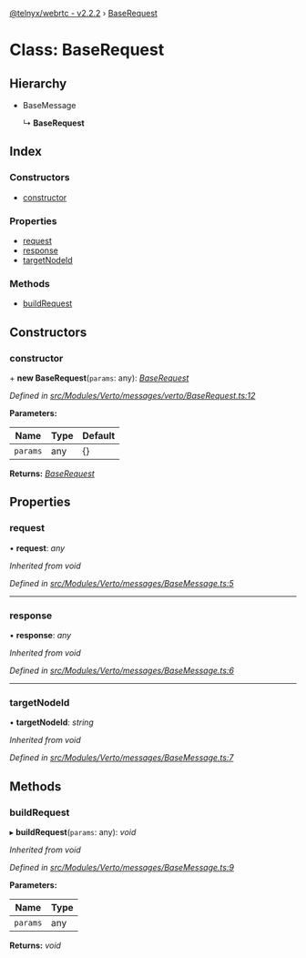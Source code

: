 [@telnyx/webrtc - v2.2.2](../README.md) › [BaseRequest](baserequest.md)

# Class: BaseRequest

## Hierarchy

* BaseMessage

  ↳ **BaseRequest**

## Index

### Constructors

* [constructor](baserequest.md#constructor)

### Properties

* [request](baserequest.md#request)
* [response](baserequest.md#response)
* [targetNodeId](baserequest.md#targetnodeid)

### Methods

* [buildRequest](baserequest.md#buildrequest)

## Constructors

###  constructor

\+ **new BaseRequest**(`params`: any): *[BaseRequest](baserequest.md)*

*Defined in [src/Modules/Verto/messages/verto/BaseRequest.ts:12](https://github.com/team-telnyx/webrtc/blob/main/packages/js/src/Modules/Verto/messages/verto/BaseRequest.ts#L12)*

**Parameters:**

Name | Type | Default |
------ | ------ | ------ |
`params` | any |  {} |

**Returns:** *[BaseRequest](baserequest.md)*

## Properties

###  request

• **request**: *any*

*Inherited from void*

*Defined in [src/Modules/Verto/messages/BaseMessage.ts:5](https://github.com/team-telnyx/webrtc/blob/main/packages/js/src/Modules/Verto/messages/BaseMessage.ts#L5)*

___

###  response

• **response**: *any*

*Inherited from void*

*Defined in [src/Modules/Verto/messages/BaseMessage.ts:6](https://github.com/team-telnyx/webrtc/blob/main/packages/js/src/Modules/Verto/messages/BaseMessage.ts#L6)*

___

###  targetNodeId

• **targetNodeId**: *string*

*Inherited from void*

*Defined in [src/Modules/Verto/messages/BaseMessage.ts:7](https://github.com/team-telnyx/webrtc/blob/main/packages/js/src/Modules/Verto/messages/BaseMessage.ts#L7)*

## Methods

###  buildRequest

▸ **buildRequest**(`params`: any): *void*

*Inherited from void*

*Defined in [src/Modules/Verto/messages/BaseMessage.ts:9](https://github.com/team-telnyx/webrtc/blob/main/packages/js/src/Modules/Verto/messages/BaseMessage.ts#L9)*

**Parameters:**

Name | Type |
------ | ------ |
`params` | any |

**Returns:** *void*
